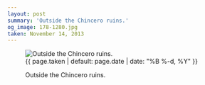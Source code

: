 ```yaml
---
layout: post
summary: 'Outside the Chincero ruins.'
og_image: 178-1280.jpg
taken: November 14, 2013
---
```


<figure class="post">
<img alt="Outside the Chincero ruins." sizes="(min-width: 700px) 50vw, calc(100vw - 2rem)" src="{{ site.assets_url }}/178-640.jpg" srcset="{{ site.assets_url }}/178-1280.jpg 1280w, {{ site.assets_url }}/178-960.jpg 960w, {{ site.assets_url }}/178-640.jpg 640w, {{ site.assets_url }}/178-320.jpg 320w"/>
<figcaption>
<time>{{ page.taken | default: page.date | date: "%B %-d, %Y" }}</time>
<p>Outside the Chincero ruins.</p>
</figcaption>
</figure>
